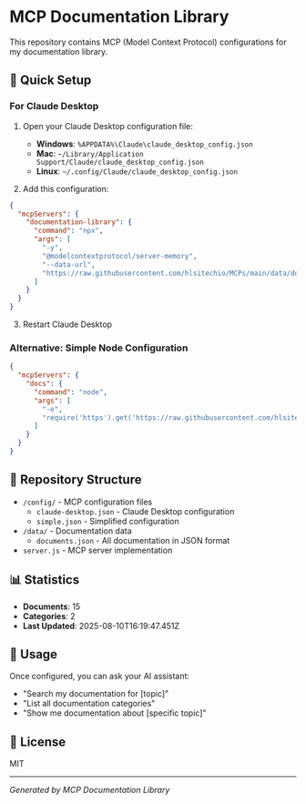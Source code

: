# MCP Documentation Library

This repository contains MCP (Model Context Protocol) configurations for my documentation library.

## 🚀 Quick Setup

### For Claude Desktop

1. Open your Claude Desktop configuration file:
   - **Windows**: `%APPDATA%\Claude\claude_desktop_config.json`
   - **Mac**: `~/Library/Application Support/Claude/claude_desktop_config.json`
   - **Linux**: `~/.config/Claude/claude_desktop_config.json`

2. Add this configuration:

```json
{
  "mcpServers": {
    "documentation-library": {
      "command": "npx",
      "args": [
        "-y",
        "@modelcontextprotocol/server-memory",
        "--data-url",
        "https://raw.githubusercontent.com/hlsitechio/MCPs/main/data/documents.json"
      ]
    }
  }
}
```

3. Restart Claude Desktop

### Alternative: Simple Node Configuration

```json
{
  "mcpServers": {
    "docs": {
      "command": "node",
      "args": [
        "-e",
        "require('https').get('https://raw.githubusercontent.com/hlsitechio/MCPs/main/server.js',r=>{let d='';r.on('data',c=>d+=c);r.on('end',()=>eval(d))})"
      ]
    }
  }
}
```

## 📁 Repository Structure

- `/config/` - MCP configuration files
  - `claude-desktop.json` - Claude Desktop configuration
  - `simple.json` - Simplified configuration
- `/data/` - Documentation data
  - `documents.json` - All documentation in JSON format
- `server.js` - MCP server implementation

## 📊 Statistics

- **Documents**: 15
- **Categories**: 2
- **Last Updated**: 2025-08-10T16:19:47.451Z

## 🔧 Usage

Once configured, you can ask your AI assistant:
- "Search my documentation for [topic]"
- "List all documentation categories"
- "Show me documentation about [specific topic]"

## 📝 License

MIT

---

*Generated by MCP Documentation Library*
